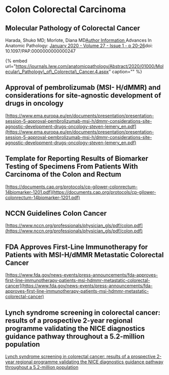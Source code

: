 # Colon Colorectal Carcinoma

## Molecular Pathology of Colorectal Cancer

Harada, Shuko MD; Morlote, Diana MD[Author Information ](https://journals.lww.com/anatomicpathology/Abstract/2020/01000/Molecular_Pathology_of_Colorectal_Cancer.4.aspx#)Advances In Anatomic Pathology: [January 2020 - Volume 27 - Issue 1 - p 20-26](https://journals.lww.com/anatomicpathology/toc/2020/01000)doi: 10.1097/PAP.0000000000000247

{% embed url="https://journals.lww.com/anatomicpathology/Abstract/2020/01000/Molecular\_Pathology\_of\_Colorectal\_Cancer.4.aspx" caption="" %}

## Approval of pembrolizumab \(MSI- H/dMMR\) and considerations for site-agnostic development of drugs in oncology

[https://www.ema.europa.eu/en/documents/presentation/presentation-session-5-approval-pembrolizumab-msi-h/dmmr-considerations-site-agnostic-development-drugs-oncology-steven-lemery_en.pdf](https://www.ema.europa.eu/en/documents/presentation/presentation-session-5-approval-pembrolizumab-msi-h/dmmr-considerations-site-agnostic-development-drugs-oncology-steven-lemery_en.pdf)

## Template for Reporting Results of Biomarker Testing of Specimens From Patients With Carcinoma of the Colon and Rectum

[https://documents.cap.org/protocols/cp-gilower-colonrectum-14biomarker-1201.pdf](https://documents.cap.org/protocols/cp-gilower-colonrectum-14biomarker-1201.pdf)

## NCCN Guidelines Colon Cancer

[https://www.nccn.org/professionals/physician_gls/pdf/colon.pdf](https://www.nccn.org/professionals/physician_gls/pdf/colon.pdf)

## FDA Approves First-Line Immunotherapy for Patients with MSI-H/dMMR Metastatic Colorectal Cancer

[https://www.fda.gov/news-events/press-announcements/fda-approves-first-line-immunotherapy-patients-msi-hdmmr-metastatic-colorectal-cancer](https://www.fda.gov/news-events/press-announcements/fda-approves-first-line-immunotherapy-patients-msi-hdmmr-metastatic-colorectal-cancer)

## Lynch syndrome screening in colorectal cancer: results of a prospective 2-year regional programme validating the NICE diagnostics guidance pathway throughout a 5.2-million population

[Lynch syndrome screening in colorectal cancer: results of a prospective 2-year regional programme validating the NICE diagnostics guidance pathway throughout a 5.2-million population](https://onlinelibrary.wiley.com/doi/10.1111/his.14390/full)
